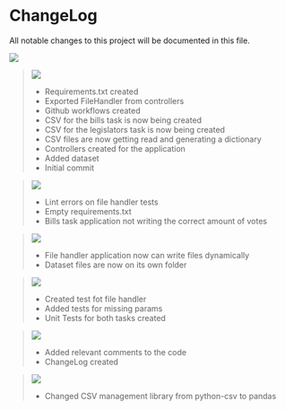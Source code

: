 # ChangeLog

All notable changes to this project will be documented in this file.

![](https://img.shields.io/badge/Unreleased-gold)

> ![](https://img.shields.io/badge/FEATS-blue)
> - Requirements.txt created
> - Exported FileHandler from controllers
> - Github workflows created
> - CSV for the bills task is now being created
> - CSV for the legislators task is now being created
> - CSV files are now getting read and generating a dictionary
> - Controllers created for the application
> - Added dataset
> - Initial commit

> ![](https://img.shields.io/badge/FIXES-green)
> - Lint errors on file handler tests
> - Empty requirements.txt
> - Bills task application not writing the correct amount of votes

> ![](https://img.shields.io/badge/REFACTORS-red)
> - File handler application now can write files dynamically
> - Dataset files are now on its own folder

> ![](https://img.shields.io/badge/TESTS-grey)
> - Created test fot file handler
> - Added tests for missing params
> - Unit Tests for both tasks created

> ![](https://img.shields.io/badge/DOCS-violet)
> - Added relevant comments to the code
> - ChangeLog created

> ![](https://img.shields.io/badge/CHORES-orange)
> - Changed CSV management library from python-csv to pandas